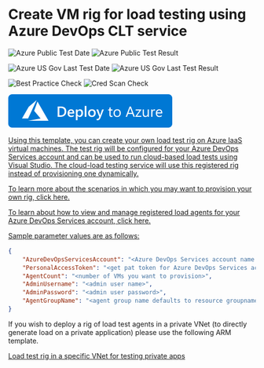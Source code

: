 # Create VM rig for load testing using Azure DevOps CLT service

![Azure Public Test Date](https://azurequickstartsservice.blob.core.windows.net/badges/101-vsts-cloudloadtest-rig/PublicLastTestDate.svg)
![Azure Public Test Result](https://azurequickstartsservice.blob.core.windows.net/badges/101-vsts-cloudloadtest-rig/PublicDeployment.svg)

![Azure US Gov Last Test Date](https://azurequickstartsservice.blob.core.windows.net/badges/101-vsts-cloudloadtest-rig/FairfaxLastTestDate.svg)
![Azure US Gov Last Test Result](https://azurequickstartsservice.blob.core.windows.net/badges/101-vsts-cloudloadtest-rig/FairfaxDeployment.svg)

![Best Practice Check](https://azurequickstartsservice.blob.core.windows.net/badges/101-vsts-cloudloadtest-rig/BestPracticeResult.svg)
![Cred Scan Check](https://azurequickstartsservice.blob.core.windows.net/badges/101-vsts-cloudloadtest-rig/CredScanResult.svg)

[![Deploy to Azure](https://raw.githubusercontent.com/Azure/azure-quickstart-templates/master/1-CONTRIBUTION-GUIDE/images/deploytoazure.svg?sanitize=true)](https://portal.azure.com/#create/Microsoft.Template/uri/https%3a%2f%2fraw.githubusercontent.com%2fAzure%2fazure-quickstart-templates%2fmaster%2f101-vsts-cloudloadtest-rig%2fazuredeploy.json)
<a href="http://armviz.io/#/?load=https%3a%2f%2fraw.githubusercontent.com%2fAzure%2fazure-quickstart-templates%2fmaster%2f101-vsts-cloudloadtest-rig%2fazuredeploy.json" target="_blank">
    


Using this template, you can create your own load test rig on Azure IaaS virtual machines. The test rig will be configured for your Azure DevOps Services account and can be used to run cloud-based load tests using Visual Studio. The cloud-load testing service will use this registered rig instead of provisioning one dynamically. 

To learn more about the scenarios in which you may want to provision your own rig,<a href="https://blogs.msdn.microsoft.com/visualstudioalm/2016/09/27/run-cloud-based-load-tests-using-your-own-machines-a-k-a-bring-your-own-subscription/" target="_blank"> click here.

To learn about how to view and manage registered load agents for your Azure DevOps Services account,<a href="https://blogs.msdn.microsoft.com/visualstudioalm/2016/08/22/use-cloud-load-agents-on-your-infrastructure/" target="_blank"> click here.

Sample parameter values are as follows:

```json
{
    "AzureDevOpsServicesAccount": "<Azure DevOps Services account name with which the rig will be configured>",
    "PersonalAccessToken": "<get pat token for Azure DevOps Services account>",
    "AgentCount": "<number of VMs you want to provision>",
    "AdminUsername": "<admin user name>",
    "AdminPassword": "<admin user password>",
    "AgentGroupName": "<agent group name defaults to resource groupname>"   
}
```

If you wish to deploy a rig of load test agents in a private VNet (to directly generate load on a private application) please use the following ARM template.

<a href="https://github.com/Azure/azure-quickstart-templates/tree/master/201-vsts-cloudloadtest-rig-existing-vnet"> Load test rig in a specific VNet for testing private apps 

